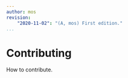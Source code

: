 ```yaml
---
author: mos
revision:
    "2020-11-02": "(A, mos) First edition."
...
```

Contributing
==================================

How to contribute.
